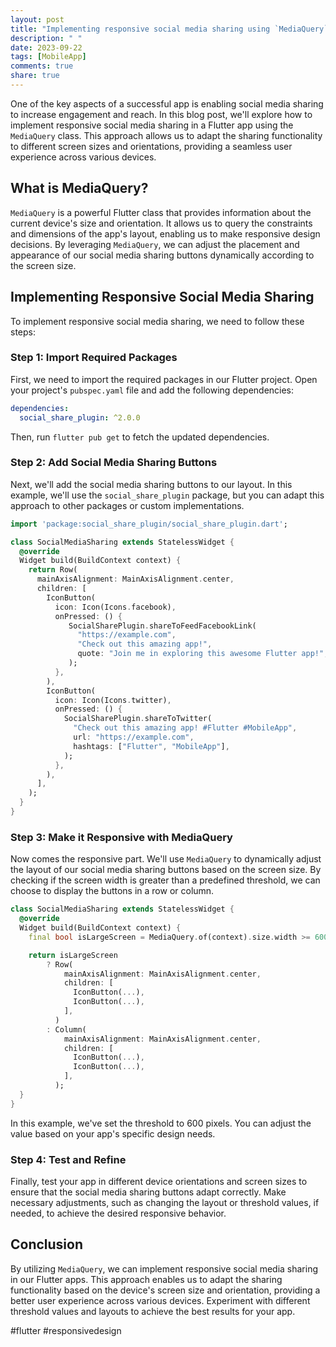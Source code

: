 ```yaml
---
layout: post
title: "Implementing responsive social media sharing using `MediaQuery` in Flutter"
description: " "
date: 2023-09-22
tags: [MobileApp]
comments: true
share: true
---
```


One of the key aspects of a successful app is enabling social media sharing to increase engagement and reach. In this blog post, we'll explore how to implement responsive social media sharing in a Flutter app using the `MediaQuery` class. This approach allows us to adapt the sharing functionality to different screen sizes and orientations, providing a seamless user experience across various devices.

## What is MediaQuery?

`MediaQuery` is a powerful Flutter class that provides information about the current device's size and orientation. It allows us to query the constraints and dimensions of the app's layout, enabling us to make responsive design decisions. By leveraging `MediaQuery`, we can adjust the placement and appearance of our social media sharing buttons dynamically according to the screen size.

## Implementing Responsive Social Media Sharing

To implement responsive social media sharing, we need to follow these steps:

### Step 1: Import Required Packages

First, we need to import the required packages in our Flutter project. Open your project's `pubspec.yaml` file and add the following dependencies:

```yaml
dependencies:
  social_share_plugin: ^2.0.0
```

Then, run `flutter pub get` to fetch the updated dependencies.

### Step 2: Add Social Media Sharing Buttons

Next, we'll add the social media sharing buttons to our layout. In this example, we'll use the `social_share_plugin` package, but you can adapt this approach to other packages or custom implementations.

```dart
import 'package:social_share_plugin/social_share_plugin.dart';

class SocialMediaSharing extends StatelessWidget {
  @override
  Widget build(BuildContext context) {
    return Row(
      mainAxisAlignment: MainAxisAlignment.center,
      children: [
        IconButton(
          icon: Icon(Icons.facebook),
          onPressed: () {
             SocialSharePlugin.shareToFeedFacebookLink(
               "https://example.com",
               "Check out this amazing app!",
               quote: "Join me in exploring this awesome Flutter app!",
             );
          },
        ),
        IconButton(
          icon: Icon(Icons.twitter),
          onPressed: () {
            SocialSharePlugin.shareToTwitter(
              "Check out this amazing app! #Flutter #MobileApp",
              url: "https://example.com",
              hashtags: ["Flutter", "MobileApp"],
            );
          },
        ),
      ],
    );
  }
}
```

### Step 3: Make it Responsive with MediaQuery

Now comes the responsive part. We'll use `MediaQuery` to dynamically adjust the layout of our social media sharing buttons based on the screen size. By checking if the screen width is greater than a predefined threshold, we can choose to display the buttons in a row or column.

```dart
class SocialMediaSharing extends StatelessWidget {
  @override
  Widget build(BuildContext context) {
    final bool isLargeScreen = MediaQuery.of(context).size.width >= 600;

    return isLargeScreen
        ? Row(
            mainAxisAlignment: MainAxisAlignment.center,
            children: [
              IconButton(...),
              IconButton(...),
            ],
          )
        : Column(
            mainAxisAlignment: MainAxisAlignment.center,
            children: [
              IconButton(...),
              IconButton(...),
            ],
          );
  }
}
```

In this example, we've set the threshold to 600 pixels. You can adjust the value based on your app's specific design needs.

### Step 4: Test and Refine

Finally, test your app in different device orientations and screen sizes to ensure that the social media sharing buttons adapt correctly. Make necessary adjustments, such as changing the layout or threshold values, if needed, to achieve the desired responsive behavior.

## Conclusion

By utilizing `MediaQuery`, we can implement responsive social media sharing in our Flutter apps. This approach enables us to adapt the sharing functionality based on the device's screen size and orientation, providing a better user experience across various devices. Experiment with different threshold values and layouts to achieve the best results for your app.

#flutter #responsivedesign